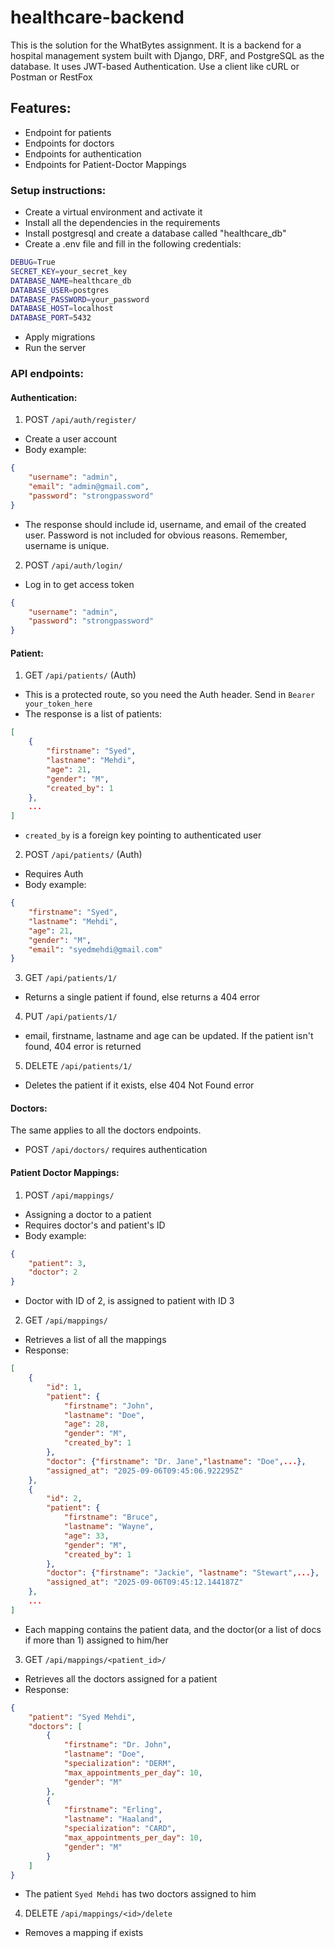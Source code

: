 # healthcare-backend

This is the solution for the WhatBytes assignment. 
It is a backend for a hospital management system built with Django, DRF, and PostgreSQL as the database. It uses JWT-based Authentication. Use a client like cURL or Postman or RestFox

## Features:
- Endpoint for patients
- Endpoints for doctors
- Endpoints for authentication
- Endpoints for Patient-Doctor Mappings


### Setup instructions:
- Create a virtual environment and activate it
- Install all the dependencies in the requirements
- Install postgresql and create a database called "healthcare_db"
- Create a .env file and fill in the following credentials:
```bash
DEBUG=True
SECRET_KEY=your_secret_key
DATABASE_NAME=healthcare_db
DATABASE_USER=postgres
DATABASE_PASSWORD=your_password
DATABASE_HOST=localhost
DATABASE_PORT=5432
```
- Apply migrations
- Run the server

### API endpoints:

#### Authentication: 

1. POST ```/api/auth/register/```
- Create a user account
- Body example:
```json
{
    "username": "admin",
    "email": "admin@gmail.com",
    "password": "strongpassword"
}
```
- The response should include id, username, and email of the created user. Password is not included for obvious reasons. Remember, username is unique.

2. POST ```/api/auth/login/```
- Log in to get access token
```json
{
    "username": "admin",
    "password": "strongpassword"
}
```

#### Patient:

1. GET ```/api/patients/``` (Auth)
- This is a protected route, so you need the Auth header. Send in ```Bearer your_token_here```
- The response is a list of patients:
```json
[
    {
        "firstname": "Syed",
        "lastname": "Mehdi",
        "age": 21,
        "gender": "M",
        "created_by": 1
    },
    ...
]
```
- ```created_by``` is a foreign key pointing to authenticated user


2. POST ```/api/patients/``` (Auth)
- Requires Auth
- Body example:
```json
{
    "firstname": "Syed",
    "lastname": "Mehdi",
    "age": 21,
    "gender": "M",
    "email": "syedmehdi@gmail.com"
}
```


3. GET ```/api/patients/1/```
- Returns a single patient if found, else returns a 404 error


4. PUT ```/api/patients/1/``` 
- email, firstname, lastname and age can be updated. If the patient isn't found, 404 error is returned


5. DELETE ```/api/patients/1/``` 
- Deletes the patient if it exists, else 404 Not Found error

#### Doctors:
The same applies to all the doctors endpoints.
- POST ```/api/doctors/``` requires authentication


#### Patient Doctor Mappings:
1. POST ```/api/mappings/ ```
- Assigning a doctor to a patient
- Requires doctor's and patient's ID
- Body example:
```json
{
    "patient": 3,
    "doctor": 2
}
```
- Doctor with ID of 2, is assigned to patient with ID 3

2. GET ```/api/mappings/``` 
- Retrieves a list of all the mappings
- Response:
```json
[
    {
        "id": 1,
        "patient": {
            "firstname": "John",
            "lastname": "Doe",
            "age": 28,
            "gender": "M",
            "created_by": 1
        },
        "doctor": {"firstname": "Dr. Jane","lastname": "Doe",...},
        "assigned_at": "2025-09-06T09:45:06.922295Z"
    },
    {
        "id": 2,
        "patient": {
            "firstname": "Bruce",
            "lastname": "Wayne",
            "age": 33,
            "gender": "M",
            "created_by": 1
        },
        "doctor": {"firstname": "Jackie", "lastname": "Stewart",...},
        "assigned_at": "2025-09-06T09:45:12.144187Z"
    },
    ...
]
```
- Each mapping contains the patient data, and the doctor(or a list of docs if more than 1) assigned to him/her


3. GET ```/api/mappings/<patient_id>/```
- Retrieves all the doctors assigned for a patient
- Response:
```json
{
    "patient": "Syed Mehdi",
    "doctors": [
        {
            "firstname": "Dr. John",
            "lastname": "Doe",
            "specialization": "DERM",
            "max_appointments_per_day": 10,
            "gender": "M"
        },
        {
            "firstname": "Erling",
            "lastname": "Haaland",
            "specialization": "CARD",
            "max_appointments_per_day": 10,
            "gender": "M"
        }
    ]
}
```

- The patient `Syed Mehdi` has two doctors assigned to him

4. DELETE ```/api/mappings/<id>/delete```
- Removes a mapping if exists